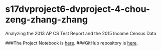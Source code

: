 # s17dvproject6-dvproject-4-chou-zeng-zhang-zhang
Analyzing the 2013 AP CS Test Report and the 2015 Income Census Data

###The Project Notebook is [here](Project7_Notebook.nb.html). 
###GitHub repository is [here](https://github.com/CannataUTDV/s17dvfinalproject-dvproject-4-chou-zeng-zhang-zhang.git).